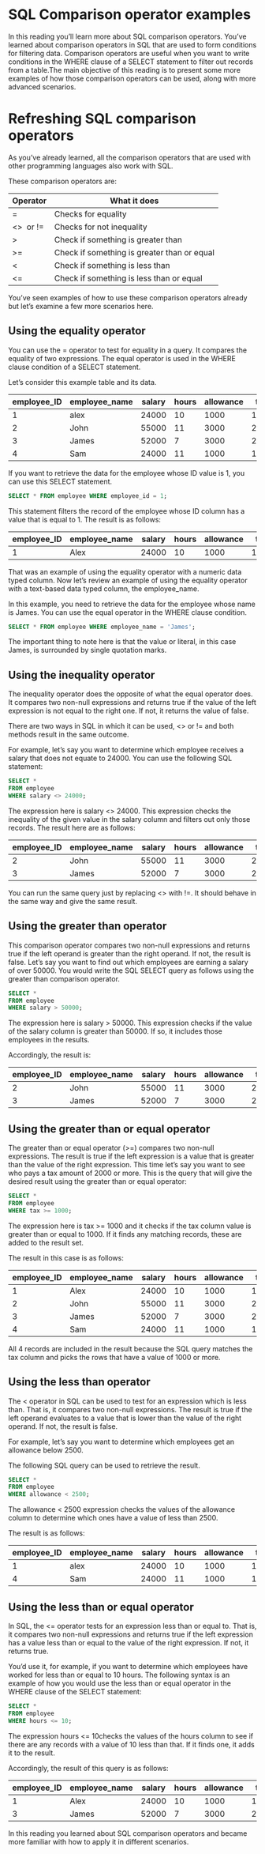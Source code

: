 # SQL Comparison operator examples

In this reading you’ll learn more about SQL comparison operators. You’ve learned about comparison operators in SQL that are used to form conditions for filtering data. Comparison operators are useful when you want to write conditions in the WHERE clause of a SELECT statement to filter out records from a table.The main objective of this reading is to present some more examples of how those comparison operators can be used, along with more advanced scenarios.

# ****Refreshing SQL comparison operators****

As you’ve already learned, all the comparison operators that are used with other programming languages also work with SQL.

These comparison operators are:

| Operator | What it does |
| --- | --- |
| = | Checks for equality |
| <>  or != | Checks for not inequality |
| > | Check if something is greater than |
| >= | Check if something is greater than or equal |
| < | Check if something is less than |
| <= | Check if something is less than or equal |

You’ve seen examples of how to use these comparison operators already but let’s examine a few more scenarios here.

## ****Using the equality operator****

You can use the = operator to test for equality in a query. It compares the equality of two expressions. The equal operator is used in the WHERE clause condition of a SELECT statement.

Let’s consider this example table and its data.

| employee_ID | employee_name | salary | hours | allowance | tax |
| --- | --- | --- | --- | --- | --- |
| 1 | alex | 24000 | 10 | 1000 | 1000 |
| 2 | John | 55000 | 11 | 3000 | 2000 |
| 3 | James | 52000 | 7 | 3000 | 2000 |
| 4 | Sam | 24000 | 11 | 1000 | 1000 |

If you want to retrieve the data for the employee whose ID value is 1, you can use this SELECT statement.

```sql
SELECT * FROM employee WHERE employee_id = 1;
```

This statement filters the record of the employee whose ID column has a value that is equal to 1. The result is as follows:

| employee_ID | employee_name | salary | hours | allowance | tax |
| --- | --- | --- | --- | --- | --- |
| 1 | Alex | 24000 | 10 | 1000 | 1000 |

That was an example of using the equality operator with a numeric data typed column. Now let’s review an example of using the equality operator with a text-based data typed column, the employee_name.

In this example, you need to retrieve the data for the employee whose name is James. You can use the equal operator in the WHERE clause condition.

```sql
SELECT * FROM employee WHERE employee_name = 'James';
```

The important thing to note here is that the value or literal, in this case James, is surrounded by single quotation marks.

## Using the inequality operator

The inequality operator does the opposite of what the equal operator does. It compares two non-null expressions and returns true if the value of the left expression is not equal to the right one. If not, it returns the value of false.

There are two ways in SQL in which it can be used, <> or != and both methods result in the same outcome.

For example, let’s say you want to determine which employee receives a salary that does not equate to 24000. You can use the following SQL statement:

```sql
SELECT *  
FROM employee 
WHERE salary <> 24000;
```

The expression here is salary <> 24000. This expression checks the inequality of the given value in the salary column and filters out only those records. The result here are as follows:

| employee_ID | employee_name | salary | hours | allowance | tax |
| --- | --- | --- | --- | --- | --- |
| 2 | John | 55000 | 11 | 3000 | 2000 |
| 3 | James | 52000 | 7 | 3000 | 2000 |

You can run the same query just by replacing <> with !=. It should behave in the same way and give the same result.

## ****Using the greater than operator****

This comparison operator compares two non-null expressions and returns true if the left operand is greater than the right operand. If not, the result is false. Let’s say you want to find out which employees are earning a salary of over 50000. You would write the SQL SELECT query as follows using the greater than comparison operator.

```sql
SELECT *  
FROM employee 
WHERE salary > 50000;
```

The expression here is salary > 50000. This expression checks if the value of the salary column is greater than 50000. If so, it includes those employees in the results.

Accordingly, the result is:

| employee_ID | employee_name | salary | hours | allowance | tax |
| --- | --- | --- | --- | --- | --- |
| 2 | John | 55000 | 11 | 3000 | 2000 |
| 3 | James | 52000 | 7 | 3000 | 2000 |

## ****Using the greater than or equal operator****

The greater than or equal operator (>=) compares two non-null expressions. The result is true if the left expression is a value that is greater than the value of the right expression. This time let’s say you want to see who pays a tax amount of 2000 or more. This is the query that will give the desired result using the greater than or equal operator:

```sql
SELECT *  
FROM employee 
WHERE tax >= 1000;
```

The expression here is tax >= 1000 and it checks if the tax column value is greater than or equal to 1000. If it finds any matching records, these are added to the result set.

The result in this case is as follows:

| employee_ID | employee_name | salary | hours | allowance | tax |
| --- | --- | --- | --- | --- | --- |
| 1 | Alex | 24000 | 10 | 1000 | 1000 |
| 2 | John | 55000 | 11 | 3000 | 2000 |
| 3 | James | 52000 | 7 | 3000 | 2000 |
| 4 | Sam | 24000 | 11 | 1000 | 1000 |

All 4 records are included in the result because the SQL query matches the tax column and picks the rows that have a value of 1000 or more.

## ****Using the less than operator****

The < operator in SQL can be used to test for an expression which is less than. That is, it compares two non-null expressions. The result is true if the left operand evaluates to a value that is lower than the value of the right operand. If not, the result is false.

For example, let’s say you want to determine which employees get an allowance below 2500.

The following SQL query can be used to retrieve the result.

```sql
SELECT *  
FROM employee 
WHERE allowance < 2500;
```

The allowance < 2500 expression checks the values of the allowance column to determine which ones have a value of less than 2500.

The result is as follows:

| employee_ID | employee_name | salary | hours | allowance | tax |
| --- | --- | --- | --- | --- | --- |
| 1 | alex | 24000 | 10 | 1000 | 1000 |
| 4 | Sam | 24000 | 11 | 1000 | 1000 |

## ****Using the less than or equal operator****

In SQL, the <= operator tests for an expression less than or equal to. That is, it compares two non-null expressions and returns true if the left expression has a value less than or equal to the value of the right expression. If not, it returns true.

You’d use it, for example, if you want to determine which employees have worked for less than or equal to 10 hours. The following syntax is an example of how you would use the less than or equal operator in the WHERE clause of the SELECT statement:

```sql
SELECT *  
FROM employee 
WHERE hours <= 10;
```

The expression hours <= 10checks the values of the hours column to see if there are any records with a value of 10 less than that. If it finds one, it adds it to the result.

Accordingly, the result of this query is as follows:

| employee_ID | employee_name | salary | hours | allowance | tax |
| --- | --- | --- | --- | --- | --- |
| 1 | Alex | 24000 | 10 | 1000 | 1000 |
| 3 | James | 52000 | 7 | 3000 | 2000 |

In this reading you learned about SQL comparison operators and became more familiar with how to apply it in different scenarios.
